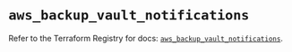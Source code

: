# `aws_backup_vault_notifications`

Refer to the Terraform Registry for docs: [`aws_backup_vault_notifications`](https://registry.terraform.io/providers/hashicorp/aws/5.38.0/docs/resources/backup_vault_notifications).
